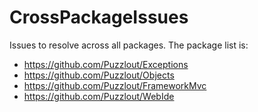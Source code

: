# CrossPackageIssues
Issues to resolve across all packages. The package list is:

- https://github.com/Puzzlout/Exceptions
- https://github.com/Puzzlout/Objects
- https://github.com/Puzzlout/FrameworkMvc
- https://github.com/Puzzlout/WebIde
